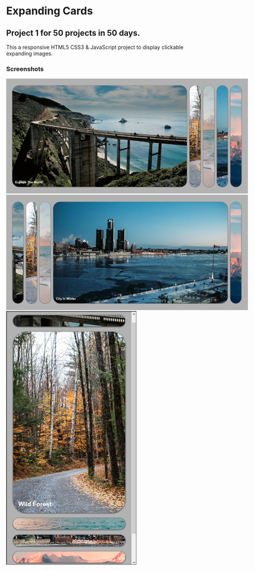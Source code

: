# Expanding Cards

## Project 1 for 50 projects in 50 days.

This a responsive HTML5 CSS3 & JavaScript project to display clickable expanding images.

### Screenshots

<img src='./images/screenshot-1.png' alt='screenshot - landscape 1' style='max-width: 650px;'>
<br>
<img src='./images/screenshot-2.png' alt='screenshot - landscape 2' style='max-width: 650px;'>
<br>
<img src='./images/screenshot-3.png' alt='screenshot - small screen' style='max-width: 350px;'>
